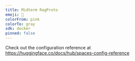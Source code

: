 ```yaml
---
title: Midterm RagProto
emoji: 🐢
colorFrom: pink
colorTo: gray
sdk: docker
pinned: false
---
```


Check out the configuration reference at https://huggingface.co/docs/hub/spaces-config-reference
